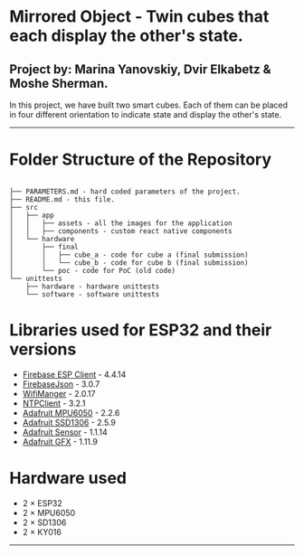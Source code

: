 # Mirrored Object - Twin cubes that each display the other's state.

## **Project by**: Marina Yanovskiy, Dvir Elkabetz & Moshe Sherman.

In this project, we have built two smart cubes. Each of them can be
placed in four different orientation to indicate state and display
the other's state.

---

# Folder Structure of the Repository
```

├── PARAMETERS.md - hard coded parameters of the project.
├── README.md - this file.
├── src
│   ├── app
│   │   ├── assets - all the images for the application
│   │   ├── components - custom react native components
│   └── hardware
│       ├── final
│       │   ├── cube_a - code for cube a (final submission)
│       │   └── cube_b - code for cube b (final submission)
│       └── poc - code for PoC (old code)
└── unittests
    ├── hardware - hardware unittests
    └── software - software unittests

```

# Libraries used for ESP32 and their versions 
- [Firebase ESP Client](https://github.com/mobizt/Firebase-ESP-Client) - 4.4.14
- [FirebaseJson](https://github.com/mobizt/FirebaseJson) - 3.0.7
- [WifiManger](https://github.com/tzapu/WiFiManager) - 2.0.17
- [NTPClient](https://github.com/arduino-libraries/NTPClient) - 3.2.1
- [Adafruit MPU6050](https://github.com/adafruit/Adafruit_MPU6050) - 2.2.6
- [Adafruit SSD1306](https://github.com/adafruit/Adafruit_SSD1306) - 2.5.9
- [Adafruit Sensor](https://github.com/adafruit/Adafruit_Sensor) - 1.1.14
- [Adafruit GFX](https://github.com/adafruit/Adafruit-GFX-Library) - 1.11.9

# Hardware used
- 2 $\times$ ESP32
- 2 $\times$ MPU6050
- 2 $\times$ SD1306
- 2 $\times$ KY016


---

